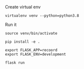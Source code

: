 Create virtual env
```console
virtualenv venv --python=python3.8
```

Run it
```console
source venv/bin/activate

pip install -e .

export FLASK_APP=recoord
export FLASK_ENV=development

flask run
```
